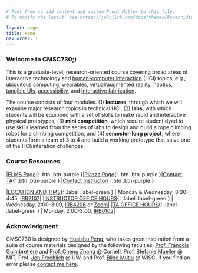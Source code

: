 ```yaml
---
# Feel free to add content and custom Front Matter to this file.
# To modify the layout, see https://jekyllrb.com/docs/themes/#overriding-theme-defaults

layout: page
title: Home
nav_order: 1
---
```





### Welcome to CMSC730;)
This is a graduate-level, research-oriented course covering broad areas of interactive technology and [human-computer interaction](https://en.wikipedia.org/wiki/Human%E2%80%93computer_interaction) (HCI) topics, _e.g._, [ubiquitous computing](https://en.wikipedia.org/wiki/Ubiquitous_computing), [wearables](https://en.wikipedia.org/wiki/Wearable_technology), [virtual/augmented reality](https://en.wikipedia.org/wiki/Reality%E2%80%93virtuality_continuum), [haptics](https://en.wikipedia.org/wiki/Haptic_technology), [tangible UIs](https://en.wikipedia.org/wiki/Tangible_user_interface), [accessibility](https://www.usability.gov/what-and-why/accessibility.html), and [Interactive fabrication](https://en.wikipedia.org/wiki/Digital_modeling_and_fabrication).

The course consists of four modules. (1) **lectures**, through which we will examine major research topics in technical HCI; (2) **labs**, with which students will be equipped with a set of skills to make rapid and interactive physical prototypes, (3) **mini competition**, which require student dyad to use skills learned from the series of labs to design and build a rope climbing robot for a climbing competition, and (4) **semester-long project**, where students form a team of 3 to 4 and build a working prototype that solve one of the HCI/interation challenges. 


### Course Resources

|[ELMS Page](https://umd.instructure.com/courses/1350153){: .btn .btn-purple }|[Piazza Page](https://piazza.com/class/llh67z01nl3rd){: .btn .btn-purple }|[Contact TA](mailto:zeyuy@umd.edu){: .btn .btn-purple } |[Contact Instructor](mailto:huaishu@umd.edu){: .btn .btn-purple }


|[LOCATION AND TIME](){: .label .label-green } | Monday & Wednesday, 3:30-4:45, [IRB2107](https://www.campus-maps.com/umd/the-brendan-iribe-center-irb/)|
|[INSTRUCTOR OFFICE HOURS](){: .label .label-green } | Wednesday, 2:00-3:00, [IRB4206](https://www.campus-maps.com/umd/the-brendan-iribe-center-irb/) or [Zoom](https://umd.zoom.us/my/huaishu)|
|[TA OFFICE HOURS](){: .label .label-green } | Monday, 2:00-3:00, [IRB0102](https://www.campus-maps.com/umd/the-brendan-iribe-center-irb/)|


### Acknowledgment
CMSC730 is designed by [Huaishu Peng](www.huaishu.me), who takes great inspiration from a suite of course materials designed by the following faculties: [Prof. François Guimbretière](https://www.cs.cornell.edu/~francois/) and [Prof. Cheng Zhang](http://www.czhang.org/) @ Cornell, Prof. [Stefanie Mueller](https://hcie.csail.mit.edu/stefanie-mueller.html) @ MIT, Prof. [Jon Froehlich](https://jonfroehlich.github.io/) @ UW, and Prof. [Bilge Mutlu](http://bilgemutlu.com/) @ WISC. If you find an error please [contact me here](mailto:huaishu@umd.edu).